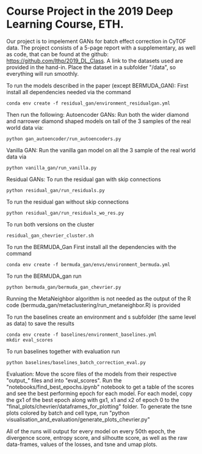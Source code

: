 # Course Project in the 2019 Deep Learning Course, ETH.
Our project is to impelement GANs for batch effect correction in CyTOF data.
The project consists of a 5-page report with a supplementary, 
as well as code, that can be found at the github: https://github.com/lthp/2019_DL_Class.
A link to the datasets used are provided in the hand-in.
Place the dataset in a subfolder "/data", so everything will run smoothly.

To run the models described in the paper (except BERMUDA_GAN):
First install all dependencies needed via the command
```
conda env create -f residual_gan/environment_residualgan.yml
```
Then run the following:
Autoencoder GANs: 
Run both the wider diamond and narrower diamond shaped models on tall of the 3 samples of the real world
data via:
```
python gan_autoencoder/run_autoencoders.py
```

Vanilla GAN: Run the vanilla gan model on all the 3 sample of the real world data via
```
python vanilla_gan/run_vanilla.py
```

Residual GANs: To run the residual gan with skip connections 
```
python residual_gan/run_residuals.py
```
To run the residual gan without skip connections
```
python residual_gan/run_residuals_wo_res.py
```
To run both versions on the cluster
```
residual_gan_chevrier_cluster.sh
```

To run the BERMUDA_Gan
First install all the dependencies with the command 
```
conda env create -f bermuda_gan/envs/environment_bermuda.yml
```
To run the BERMUDA_gan run 
```
python bermuda_gan/bermuda_gan_chevrier.py
```
Running the MetaNeighbor algorithm is not needed as the output of the R code (bermuda_gan/metaclustering/run_metaneighbor.R) is provided



To run the baselines create an environment and s subfolder (the same level as data) to save the results
```
conda env create -f baselines/environment_baselines.yml
mkdir eval_scores
```
To run baselines together with evaluation run
```
python baselines/baselines_batch_correction_eval.py
```

Evaluation: 
Move the score files of the models from their respective "output_<modelname>" files and 
into "eval_scores". Run the "notebooks/find_best_epochs.ipynb" notebook to get a table of the scores and 
see the best performing epoch for each model. For each model, copy the gx1 of the best epoch along with gx1,
x1 and x2 of epoch 0 to the "final_plots/chevrier/dataframes_for_plotting" folder. To generate the tsne plots 
colored by batch and cell type, run "python visualisation_and_evaluation/generate_plots_chevrier.py"



All of the runs will output for every model on every 50th epoch, 
the divergence score, entropy score, and silhoutte score, 
as well as the raw data-frames, values of the losses, and tsne and umap plots.
